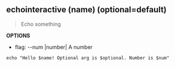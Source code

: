 ## echointeractive (name) (optional=default)

> Echo something

**OPTIONS**

- flag: --num |number| A number

```
echo "Hello $name! Optional arg is $optional. Number is $num"
```
